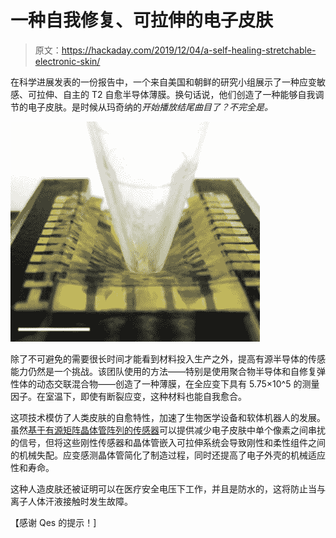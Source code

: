 # 一种自我修复、可拉伸的电子皮肤

> 原文：<https://hackaday.com/2019/12/04/a-self-healing-stretchable-electronic-skin/>

在科学进展发表的一份报告中，一个来自美国和朝鲜的研究小组展示了一种应变敏感、可拉伸、自主的 T2 自愈半导体薄膜。换句话说，他们创造了一种能够自我调节的电子皮肤。是时候从玛奇纳的*开始播放结尾曲目了？不完全是。*

![](img/6e9c46b97b5a73a0a89c1987f143627e.png)

除了不可避免的需要很长时间才能看到材料投入生产之外，提高有源半导体的传感能力仍然是一个挑战。该团队使用的方法——特别是使用聚合物半导体和自修复弹性体的动态交联混合物——创造了一种薄膜，在全应变下具有 5.75×10^5 的测量因子。在室温下，即使有断裂应变，这种材料也能自我愈合。

这项技术模仿了人类皮肤的自愈特性，加速了生物医学设备和软体机器人的发展。虽然[基于有源矩阵晶体管阵列的传感器](https://www.nature.com/articles/nn.2973)可以提供减少电子皮肤中单个像素之间串扰的信号，但将这些刚性传感器和晶体管嵌入可拉伸系统会导致刚性和柔性组件之间的机械失配。应变感测晶体管简化了制造过程，同时还提高了电子外壳的机械适应性和寿命。

这种人造皮肤还被证明可以在医疗安全电压下工作，并且是防水的，这将防止当与离子人体汗液接触时发生故障。

【感谢 Qes 的提示！]